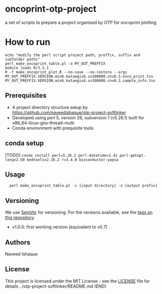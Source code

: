 # oncoprint-otp-project
a set of scripts to prepare a project organised by OTP for oncoprint plotting


# How to run

```
echo "modify the perl script project path, preffix, suffix and subfolder paths"
perl make_oncoprint_table.pl -o MY_OUT_PREFFIX
module loads R/3.3.1
R -f make_oncoprint_plot.R --no-save --no-restore --args MY_OUT_PREFFIX.VERSION.min6.kataegis6.sv100000.cnv0.3.onco_print.tsv MY_OUT_PREFFIX.VERSION.min6.kataegis6.sv100000.cnv0.3.sample_info.tsv
```


## Prerequisites

- A project directory structure setup by https://github.com/naveedishaque/otp-project-softlinker
- Developed using perl 5, version 26, subversion 1 (v5.26.1) built for x86_64-linux-gnu-thread-multi
- Conda environment with prequisite tools

## conda setup

[TODO] `conda install perl=5.26.2 perl-datetime=1.42 perl-getopt-long=2.50 bedtools=2.16.2 r=3.4.0 bioconductor-yapsa`

## Usage

```
  perl make_oncoprint_table.pl -i [input directory] -o [output prefix]

```

## Versioning

We use [SemVer](http://semver.org/) for versioning. For the versions available, see the [tags on this repository](https://github.com/your/project/tags).

 - v1.0.0: first working version (equivalent to v0.7)

## Authors

Naveed Ishaque

## License

This project is licensed under the MIT License - see the [LICENSE](LICENSE) file for details
../otp-project-softlinker/README.md (END)                                                                                                                                                         
